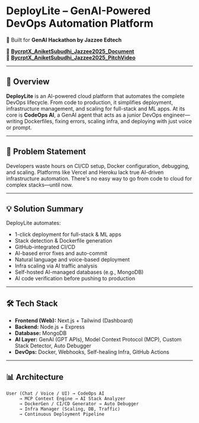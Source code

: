 # DeployLite – GenAI-Powered DevOps Automation Platform

🚀 Built for **GenAI Hackathon by Jazzee Edtech**

📄 **[BycrptX_AniketSubudhi_Jazzee2025_Document](./BycrptX_AniketSubudhi_Jazzee2025_Document.pdf)**  
🎥 **[BycrptX_AniketSubudhi_Jazzee2025_PitchVideo](https://youtu.be/SQrBRzwpMa8)**

---

## 📌 Overview

**DeployLite** is an AI-powered cloud platform that automates the complete DevOps lifecycle. From code to production, it simplifies deployment, infrastructure management, and scaling for full-stack and ML apps. At its core is **CodeOps AI**, a GenAI agent that acts as a junior DevOps engineer—writing Dockerfiles, fixing errors, scaling infra, and deploying with just voice or prompt.

---

## 🧠 Problem Statement

Developers waste hours on CI/CD setup, Docker configuration, debugging, and scaling. Platforms like Vercel and Heroku lack true AI-driven infrastructure automation. There's no easy way to go from code to cloud for complex stacks—until now.

---

## 💡 Solution Summary

DeployLite automates:

- 1-click deployment for full-stack & ML apps  
- Stack detection & Dockerfile generation  
- GitHub-integrated CI/CD  
- AI-based error fixes and auto-commit  
- Natural language and voice-based deployment  
- Infra scaling via AI traffic analysis  
- Self-hosted AI-managed databases (e.g., MongoDB)  
- AI code verification before pushing to production

---

## 🛠️ Tech Stack

- **Frontend (Web):** Next.js + Tailwind (Dashboard)
- **Backend:** Node.js + Express
- **Database:** MongoDB
- **AI Layer:** GenAI (GPT APIs), Model Context Protocol (MCP), Custom Stack Detector, Auto Debugger
- **DevOps:** Docker, Webhooks, Self-healing Infra, GitHub Actions

---

## 📊 Architecture

```text
User (Chat / Voice / UI) → CodeOps AI
     → MCP Context Engine → AI Stack Analyzer
     → DockerGen / CI/CD Generator → Auto Debugger
     → Infra Manager (Scaling, DB, Traffic)
     → Continuous Deployment Pipeline
